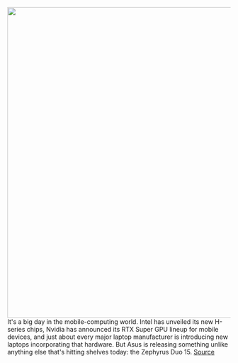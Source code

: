 <img src='https://cdn.vox-cdn.com/thumbor/x9vRajkwRwEObA7s6kHTZBO98os=/0x0:5000x5000/1200x800/filters:focal(2100x2100:2900x2900)/cdn.vox-cdn.com/uploads/chorus_image/image/66591602/GX550_C04_v6_Light.0.png' width='700px' /><br/>
It's a big day in the mobile-computing world. Intel has unveiled its new H-series chips, Nvidia has announced its RTX Super GPU lineup for mobile devices, and just about every major laptop manufacturer is introducing new laptops incorporating that hardware. But Asus is releasing something unlike anything else that's hitting shelves today: the Zephyrus Duo 15.
<a href='https://www.theverge.com/2020/4/2/21202192/asuss-zephyrus-duo-15-release-price-gaming-dual-screen'> Source <a/>